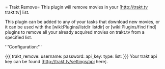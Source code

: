 = Trakt Remove=
This plugin will remove movies in your [http://trakt.tv trakt.tv] list.

This plugin can be added to any of your tasks that download new movies, or it can be used with the [wiki:Plugins/listdir listdir] or [wiki:Plugins/find find] plugins to remove all your already acquired movies on trakt.tv from a specified list.

'''Configuration:'''

{{{
trakt_remove:
  username: <trakt username>
  password: <trakt password>
  api_key: <trakt api key>
  type: <movies>
  list: <trakt list name>
}}}
Your trakt api key can be found [http://trakt.tv/settings/api here].